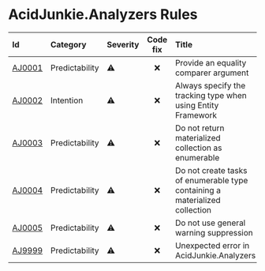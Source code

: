# AcidJunkie.Analyzers Rules

| Id                                                                                             | Category       | Severity | Code fix | Title                                                                       |
|:-----------------------------------------------------------------------------------------------|:---------------|:---------|:--------:|:----------------------------------------------------------------------------|
| [AJ0001](https://github.com/AcidJunkie303/AcidJunkie.Analyzers/blob/main/docs/Rules/AJ0001.md) | Predictability | ⚠️       |    ❌     | Provide an equality comparer argument                                       | 
| [AJ0002](https://github.com/AcidJunkie303/AcidJunkie.Analyzers/blob/main/docs/Rules/AJ0002.md) | Intention      | ⚠️       |    ❌     | Always specify the tracking type when using Entity Framework                | 
| [AJ0003](https://github.com/AcidJunkie303/AcidJunkie.Analyzers/blob/main/docs/Rules/AJ0003.md) | Predictability | ⚠️       |    ❌     | Do not return materialized collection as enumerable                         | 
| [AJ0004](https://github.com/AcidJunkie303/AcidJunkie.Analyzers/blob/main/docs/Rules/AJ0004.md) | Predictability | ⚠️       |    ❌     | Do not create tasks of enumerable type containing a materialized collection | 
| [AJ0005](https://github.com/AcidJunkie303/AcidJunkie.Analyzers/blob/main/docs/Rules/AJ0005.md) | Predictability | ⚠️       |    ❌     | Do not use general warning suppression                                      | 
| [AJ9999](https://github.com/AcidJunkie303/AcidJunkie.Analyzers/blob/main/docs/Rules/AJ9999.md) | Predictability | ⚠️       |    ❌     | Unexpected error in AcidJunkie.Analyzers                                    | 

